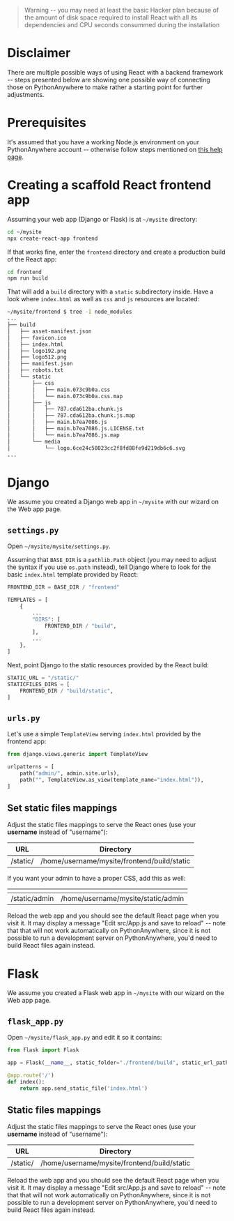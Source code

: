 <!--
.. title: How to connect production React frontend with a Python backend
.. slug: React
.. date: 2022-05-09
.. tags:
.. category:
.. link:
.. description:
.. type: text
-->

> Warning -- you may need at least the basic Hacker plan because of
> the amount of disk space required to install React with all its
> dependencies and CPU seconds consummed during the installation


# Disclaimer

There are multiple possible ways of using React with a backend
framework -- steps presented below are showing one possible way of
connecting those on PythonAnywhere to make rather a starting point for
further adjustments.


# Prerequisites

It's assumed that you have a working Node.js environment on your
PythonAnywhere account -- otherwise follow steps mentioned on [this
help page](https://help.pythonanywhere.com/pages/Node/).


# Creating a scaffold React frontend app

Assuming your web app (Django or Flask) is at `~/mysite` directory:

```sh
cd ~/mysite
npx create-react-app frontend
```

If that works fine, enter the `frontend` directory and create a
production build of the React app:

```sh
cd frontend
npm run build
```

That will add a `build` directory with a `static` subdirectory inside.
Have a look where `index.html` as well as `css` and `js` resources are
located:

```sh
~/mysite/frontend $ tree -I node_modules
...
├── build
│   ├── asset-manifest.json
│   ├── favicon.ico
│   ├── index.html
│   ├── logo192.png
│   ├── logo512.png
│   ├── manifest.json
│   ├── robots.txt
│   └── static
│       ├── css
│       │   ├── main.073c9b0a.css
│       │   └── main.073c9b0a.css.map
│       ├── js
│       │   ├── 787.cda612ba.chunk.js
│       │   ├── 787.cda612ba.chunk.js.map
│       │   ├── main.b7ea7086.js
│       │   ├── main.b7ea7086.js.LICENSE.txt
│       │   └── main.b7ea7086.js.map
│       └── media
│           └── logo.6ce24c58023cc2f8fd88fe9d219db6c6.svg
...
```


# Django

We assume you created a Django web app in `~/mysite` with our wizard on the Web app
page.

## `settings.py`

Open `~/mysite/mysite/settings.py`.

Assuming that `BASE_DIR` is a `pathlib.Path` object (you may need to
adjust the syntax if you use `os.path` instead), tell Django where to
look for the basic `index.html` template provided by React:

```python
FRONTEND_DIR = BASE_DIR / "frontend"

TEMPLATES = [
    {
        ...
        "DIRS": [
            FRONTEND_DIR / "build",
        ],
        ...
    },
]
```

Next, point Django to the static resources provided by the React
build:

```python
STATIC_URL = "/static/"
STATICFILES_DIRS = [
    FRONTEND_DIR / "build/static",
]
```

## `urls.py`

Let's use a simple `TemplateView` serving `index.html` provided by the
frontend app:

```python
from django.views.generic import TemplateView

urlpatterns = [
    path("admin/", admin.site.urls),
    path("", TemplateView.as_view(template_name="index.html")),
]
```

## Set static files mappings

Adjust the static files mappings to serve the React ones (use your
**username** instead of "username"):

| URL          | Directory                                   |
|--------------|---------------------------------------------|
| /static/	   | /home/username/mysite/frontend/build/static |
  
If you want your admin to have a proper CSS, add this as well:

| <!-- -->      | <!-- -->                           |
|---------------|------------------------------------|
| /static/admin	| /home/username/mysite/static/admin |

Reload the web app and you should see the default React page when you
visit it. It may display a message "Edit src/App.js and save to
reload" -- note that that will not work automatically on
PythonAnywhere, since it is not possible to run a development server
on PythonAnywhere, you'd need to build React files again instead.


# Flask

We assume you created a Flask web app in `~/mysite` with our wizard on the Web app
page.

## `flask_app.py`

Open `~/mysite/flask_app.py` and edit it so it contains:

```python
from flask import Flask

app = Flask(__name__, static_folder="./frontend/build", static_url_path="/")

@app.route('/')
def index():
    return app.send_static_file('index.html')
```

## Static files mappings

Adjust the static files mappings to serve the React ones (use your
**username** instead of "username"):

| URL          | Directory                                   |
|--------------|---------------------------------------------|
| /static/	   | /home/username/mysite/frontend/build/static |

Reload the web app and you should see the default React page when you
visit it. It may display a message "Edit src/App.js and save to
reload" -- note that that will not work automatically on
PythonAnywhere, since it is not possible to run a development server
on PythonAnywhere, you'd need to build React files again instead.
